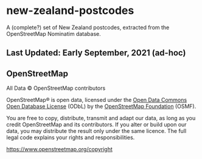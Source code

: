# new-zealand-postcodes

A (complete?) set of New Zealand postcodes, extracted from the OpenStreetMap Nominatim database.

## Last Updated:  Early September, 2021 (ad-hoc)

## OpenStreetMap

All Data © OpenStreetMap contributors

OpenStreetMap® is open data, licensed under the [Open Data Commons Open Database License](https://opendatacommons.org/licenses/odbl/) (ODbL) by the [OpenStreetMap Foundation](https://wiki.osmfoundation.org/wiki/Main_Page) (OSMF).

You are free to copy, distribute, transmit and adapt our data, as long as you credit OpenStreetMap and its contributors. If you alter or build upon our data, you may distribute the result only under the same licence. The full legal code explains your rights and responsibilities.

https://www.openstreetmap.org/copyright